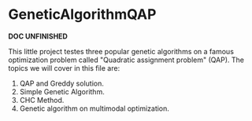 # GeneticAlgorithmQAP

****DOC UNFINISHED****

This little project testes three popular genetic algorithms on a famous optimization problem called "Quadratic assignment problem" (QAP). 
The topics we will cover in this file are:
1. QAP and Greddy solution.
2. Simple Genetic Algorithm.
3. CHC Method.
4. Genetic algorithm on multimodal optimization.
